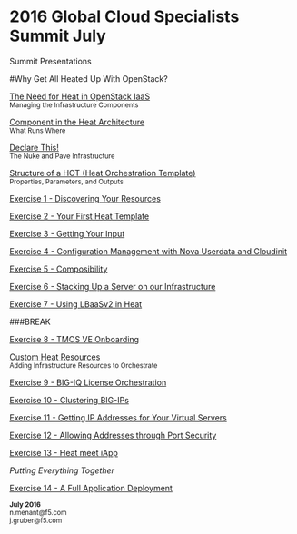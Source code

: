 # 2016 Global Cloud Specialists Summit July

Summit Presentations


#Why Get All Heated Up With OpenStack?

[The Need for Heat in OpenStack IaaS](02_Need_For_Heat.md)</br>
<sub>Managing the Infrastructure Components</sub>

[Component in the Heat Architecture](03_Components_in_the_Heat_Architecture.md)</br>
<sub>What Runs Where</sub>

[Declare This!](04_Declare_This.md)</br>
<sub>The Nuke and Pave Infrastructure</sub>

[Structure of a HOT (Heat Orchestration Template)](05_Structure_of_a_HOT.md)</br>
<sub>Properties, Parameters, and Outputs</sub>


[Exercise 1 - Discovering Your Resources](06_Exercise1.md)

[Exercise 2 - Your First Heat Template](07_Exercise2.md)

[Exercise 3 - Getting Your Input](08_Exercise3.md)

[Exercise 4 - Configuration Management with Nova Userdata and Cloudinit](09_Exercise4.md)

[Exercise 5 - Composibility](10_Exercise5.md)

[Exercise 6 - Stacking Up a Server on our Infrastructure](11_Exercise6.md)

[Exercise 7 - Using LBaaSv2 in Heat](12_Exercise7.md)

###BREAK

[Exercise 8 - TMOS VE Onboarding](13_Exercise8.md)

[Custom Heat Resources](14_Custom_Heat_Resources.md)</br>
<sub>Adding Infrastructure Resources to Orchestrate</sub>

[Exercise 9 - BIG-IQ License Orchestration](15_Exercise9.md)

[Exercise 10 - Clustering BIG-IPs](16_Exercise10.md)

[Exercise 11 - Getting IP Addresses for Your Virtual Servers](17_Exercise11.md)

[Exercise 12 - Allowing Addresses through Port Security](18_Exercise12.md)

[Exercise 13 - Heat meet iApp](19_Exercise13.md)

*Putting Everything Together*

[Exercise 14 - A Full Application Deployment](20_Exercise14.md)

<sup>
<b>July 2016</b></br>
n.menant@f5.com</br>
j.gruber@f5.com
</sup>
